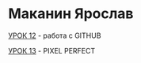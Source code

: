 # Маканин Ярослав 

[УРОК 12](phobosguy.github.io/lesson12/index.html "lesson 12") - работа с GITHUB

[УРОК 13](phobosguy.github.io/lesson13/index.html "lesson 13") - PIXEL PERFECT
